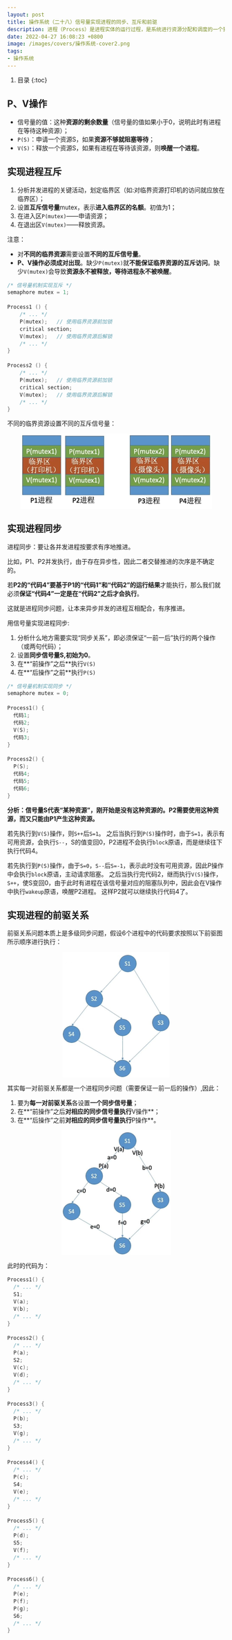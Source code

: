 ```yaml
---
layout: post 
title: 操作系统（二十八）信号量实现进程的同步、互斥和前驱
description: 进程（Process）是进程实体的运行过程，是系统进行资源分配和调度的一个独立单位。
date: 2022-04-27 16:08:23 +0800 
image: /images/covers/操作系统-cover2.png
tags:
- 操作系统
---
```


1. 目录
{:toc}

## P、V操作

- 信号量的值：这种**资源的剩余数量**（信号量的值如果小于0，说明此时有进程在等待这种资源）；
- `P(S)`：申请一个资源S，如果**资源不够就阻塞等待**；
- `V(S)`：释放一个资源S，如果有进程在等待该资源，则**唤醒一个进程**。


## 实现进程互斥

1. 分析并发进程的关键活动，划定临界区（如:对临界资源打印机的访问就应放在临界区）；
2. 设置**互斥信号量**mutex，表示**进入临界区的名额**。初值为1；
3. 在进入区`P(mutex)`——申请资源；
4. 在退出区`V(mutex)`——释放资源。

注意：
- 对**不同的临界资源**需要设置**不同的互斥信号量**。
- **P、V操作必须成对出现**。缺少`P(mutex)`就**不能保证临界资源的互斥访问**。缺少`V(mutex)`会导致**资源永不被释放，等待进程永不被唤醒**。

```c 
/* 信号量机制实现互斥 */
semaphore mutex = 1;

Process1 () {
    /* ... */
    P(mutex);   // 使用临界资源前加锁
    critical section; 
    V(mutex);   // 使用临界资源后解锁
    /* ... */
}

Process2 () {
    /* ... */
    P(mutex);   // 使用临界资源前加锁
    critical section; 
    V(mutex);   // 使用临界资源后解锁
    /* ... */
}

```

不同的临界资源设置不同的互斥信号量：

<img src='\images\posts\操作系统-信号量1.jpg'
  style="
    display: block;
    margin-left: auto;
    margin-right: auto; 
    zoom:50%;" />

## 实现进程同步
进程同步：要让各并发进程按要求有序地推进。

比如，P1、P2并发执行，由于存在异步性，因此二者交替推进的次序是不确定的。

若**P2的“代码4”要基于P1的“代码1”和“代码2”的运行结果**才能执行，那么我们就必须**保证“代码4”一定是在“代码2”之后才会执行**。

这就是进程同步问题，让本来异步并发的进程互相配合，有序推进。

用信号量实现进程同步:
1. 分析什么地方需要实现“同步关系”，即必须保证“一前一后”执行的两个操作（或两句代码）；
2. 设置**同步信号量S,初始为0**。 
3. 在**“前操作”之后**执行`V(S)`
4. 在**“后操作”之前**执行`P(S)`

```c 
/* 信号量机制实现同步 */
semaphore mutex = 0;

Process1() {
  代码1;
  代码2;
  V(S);
  代码3;
}

Process2() {
  P(S);
  代码4;
  代码5;
  代码6;
}
```

**分析：信号量S代表“某种资源”，刚开始是没有这种资源的。P2需要使用这种资源，而又只能由P1产生这种资源。**

若先执行到`V(S)`操作，则`S++`后`S=1`。
之后当执行到`P(S)`操作时，由于`S=1`，表示有可用资源，会执行`S--`，S的值变回0，P2进程不会执行`block`原语，而是继续往下执行代码4。

若先执行到`P(S)`操作，由于`S=0`，`S--`后`S=-1`，表示此时没有可用资源，因此P操作中会执行`block`原语，主动请求阻塞。
之后当执行完代码2，继而执行`V(S)`操作，`S++`，使S变回0，由于此时有进程在该信号量对应的阻塞队列中，因此会在V操作中执行`wakeup`原语，唤醒P2进程。
这样P2就可以继续执行代码4了。

## 实现进程的前驱关系

前驱关系问题本质上是多级同步问题，假设6个进程中的代码要求按照以下前驱图所示顺序进行执行：

<img src='\images\posts\操作系统-信号量2.jpg'
  style="
    display: block;
    margin-left: auto;
    margin-right: auto; 
    zoom:50%;" />

其实每一对前驱关系都是一个进程同步问题（需要保证一前一后的操作）,因此：
1. 要为**每一对前驱关系**各设置**一个同步信号量**；
2. 在**“前操作”之后**对相应的同步信号量执行**V操作**；
3. 在**“后操作”之前**对相应的同步信号量执行**Р操作**。

<img src='\images\posts\操作系统-信号量3.jpg'
  style="
    display: block;
    margin-left: auto;
    margin-right: auto; 
    zoom:50%;" />

此时的代码为：

```c 
Process1() {
  /* ... */
  S1;
  V(a);
  V(b);
  /* ... */
}

Process2() {
  /* ... */
  P(a);
  S2;
  V(c);
  V(d);
  /* ... */
}

Process3() {
  /* ... */
  P(b);
  S3;
  V(g);
  /* ... */
}

Process4() {
  /* ... */
  P(c);
  S4;
  V(e);
  /* ... */
}

Process5() {
  /* ... */
  P(d);
  S5;
  V(f);
  /* ... */
}

Process6() {
  /* ... */
  P(e);
  P(f);
  P(g);
  S6;
  /* ... */
}
```
